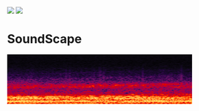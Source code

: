 ![](https://img.shields.io/badge/EAGLE-Design-blue) ![](https://img.shields.io/badge/Approval-pending-red)
# SoundScape

![](https://github.com/ajcastanedag/SoundScape/blob/master/Images/Spectrogram.PNG) 
